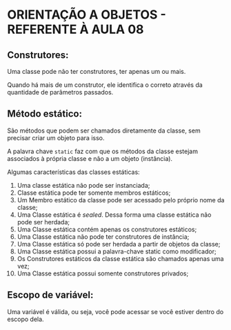 # ORIENTAÇÃO A OBJETOS - REFERENTE À AULA 08

## Construtores:

Uma classe pode não ter construtores, ter apenas um ou mais.

Quando há mais de um construtor, ele identifica o correto através da quantidade de parâmetros passados.


## Método estático:

São métodos que podem ser chamados diretamente da classe, sem precisar criar um objeto para isso.

A palavra chave `static` faz com que os métodos da classe estejam associados à própria classe e não a um objeto (instância).

Algumas características das classes estáticas:

1. Uma classe estática não pode ser instanciada;
2. Classe estática pode ter somente membros estáticos;
3. Um Membro estático da classe pode ser acessado pelo próprio nome da classe;
4. Uma Classe estática é *sealed*. Dessa forma uma classe estática não pode ser herdada;
5. Uma Classe estática contém apenas os construtores estáticos;
6. Uma Classe estática não pode ter construtores de instância;
7. Uma Classe estática só pode ser herdada a partir de objetos da classe;
8. Uma Classe estática possui a palavra-chave static como modificador;
9. Os Construtores estáticos da classe estática são chamados apenas uma vez;
10. Uma Classe estática possui somente construtores privados;


## Escopo de variável:

Uma variável é válida, ou seja, você pode acessar se você estiver dentro do escopo dela.